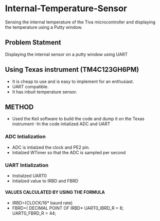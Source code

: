 # Internal-Temperature-Sensor
Sensing the internal temperature of the Tiva microcontroller and displaying the temperature using a Putty window.
## Problem Statment
Displaying the internal sensor on a putty window using UART
## Using Texas instrument (TM4C123GH6PM)
- It is cheap to use and is easy to implement for an enthusiast. 
- UART compatible.
- It has inbuit temperature sensor.
## METHOD
- Used the Keil software to build the code and dump it on the Texas instrument
-In the code intialized ADC and UART 

### ADC Intialization
- ADC is intialzed the clock and PE2 pin.
- Intialzed WTimer so that the ADC is sampled per second

### UART Intialization 
- Instialzed UART0
- Intialzed value to IRBD and FBRD

#### VALUES CALCULATED BY USING THE FORMULA
- IRBD=(CLOCK/16* baurd rate)
- FBRD=( DECIMAL POINT OF IRBD*
      UART0_IBRD_R = 8;        
      UART0_FBRD_R = 44;       
